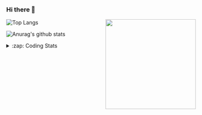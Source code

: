 ### Hi there 👋

<!--
**tao8687/tao8687** is a ✨ _special_ ✨ repository because its `README.md` (this file) appears on your GitHub profile.

Here are some ideas to get you started:

- 🔭 I’m currently working on ...
- 🌱 I’m currently learning ...
- 👯 I’m looking to collaborate on ...
- 🤔 I’m looking for help with ...
- 💬 Ask me about ...
- 📫 How to reach me: ...
- 😄 Pronouns: ...
- ⚡ Fun fact: ...
-->

<img align='right' src="https://media.giphy.com/media/M9gbBd9nbDrOTu1Mqx/giphy.gif" width="240">

  
![Top Langs](https://github-readme-stats.vercel.app/api/top-langs/?username=tao8687&layout=compact&title_color=23238E&text_color=A67D3D)

![Anurag's github stats](https://github-readme-stats.vercel.app/api?username=tao8687&show_icons=true&&text_color=A67D3D&title_color=23238E&show_icons=false&count_private=true&hide=stars)

<details>
  <summary>:zap: Coding Stats</summary>
  <br>
    
<!--START_SECTION:waka-->

```txt
From: 30 August 2025 - To: 06 September 2025

C            1 hr 13 mins    ██████████░░░░░░░░░░░░░░░   39.75 %
Bash         28 mins         ████░░░░░░░░░░░░░░░░░░░░░   15.51 %
YAML         27 mins         ███▓░░░░░░░░░░░░░░░░░░░░░   14.55 %
JavaScript   23 mins         ███░░░░░░░░░░░░░░░░░░░░░░   12.65 %
C++          19 mins         ██▓░░░░░░░░░░░░░░░░░░░░░░   10.59 %
```

<!--END_SECTION:waka-->
</details>
